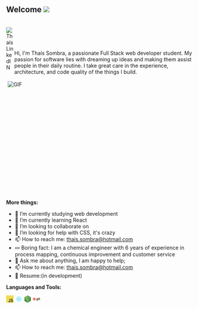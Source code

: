 ## Welcome <img src="https://media.giphy.com/media/hvRJCLFzcasrR4ia7z/giphy.gif" width="25px">
<br>
<a href="https://www.linkedin.com/in/thais-sombra/">
  <img align="left" alt="Thaís LinkedIN" width="22px" src="https://raw.githubusercontent.com/peterthehan/peterthehan/master/assets/linkedin.svg" />
</a>

<br><br>

Hi, I'm Thaís Sombra, a passionate Full Stack web developer student. My passion for software lies with dreaming up ideas and making them assist people in their daily routine. I take great care in the experience, architecture, and code quality of the things I build. <br><br>
 <img align="right" alt="GIF" src="https://github.com/abhisheknaiidu/abhisheknaiidu/blob/master/code.gif?raw=true" width="500" height="320" />
**More things:**  
- 🔭 I’m currently studying web development
- 🌱 I’m currently learning React
- 👯 I’m looking to collaborate on
- 🤔 I’m looking for help with CSS, it's crazy
- 📫 How to reach me: thais.sombra@hotmail.com
- 💤 Boring fact: I am a chemical engineer with 6 years of experience in process mapping, continuous improvement and customer service
- 💬 Ask me about anything, I am happy to help;
- 📫 How to reach me: thais.sombra@hotmail.com
- 📝 Resume:(in development)

**Languages and Tools:**  

<code><img height="20" src="https://raw.githubusercontent.com/github/explore/80688e429a7d4ef2fca1e82350fe8e3517d3494d/topics/javascript/javascript.png"></code>
<code><img height="20" src="https://raw.githubusercontent.com/github/explore/80688e429a7d4ef2fca1e82350fe8e3517d3494d/topics/react/react.png"></code>
<code><img height="20" src="https://raw.githubusercontent.com/github/explore/80688e429a7d4ef2fca1e82350fe8e3517d3494d/topics/nodejs/nodejs.png"></code>
<code><img height="20" src="https://raw.githubusercontent.com/github/explore/80688e429a7d4ef2fca1e82350fe8e3517d3494d/topics/git/git.png"></code> 
